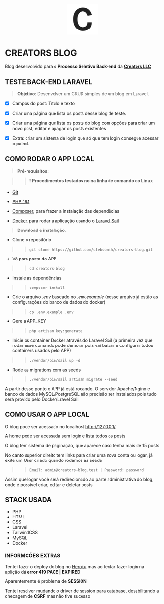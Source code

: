 <p align="center"><img src="https://raw.githubusercontent.com/clebsonsh/creators-blog/master/public/img/logo.png" width="100"></p>

# CREATORS BLOG

Blog desenvolvido para o **Processo Seletivo Back-end** da [**Creators LLC**](https://creators.llc/)

## TESTE BACK-END LARAVEL

> **Objetivo**: Desenvolver um CRUD simples de um blog em Laravel.

-   [x] Campos do post: Título e texto

-   [x] Criar uma página que lista os posts desse blog de teste.

-   [x] Criar uma página que lista os posts do blog com opções para criar um novo post, editar e apagar os posts existentes

-   [x] Extra: criar um sistema de login que só que tem login consegue acessar o painel.

## COMO RODAR O APP LOCAL

> **Pré-requisitos**:

> > :heavy_exclamation_mark: **Procedimentos testados no na linha de comando do Linux**

-   [Git](https://git-scm.com/downloads)

-   [PHP ^8.1](https://www.php.net/downloads.php)

-   [Composer](https://getcomposer.org/), para frazer a instalação das dependêcias

-   [Docker](https://docs.docker.com/get-docker/), para rodar a aplicação usando o [Laravel Sail](https://laravel.com/docs/9.x/sail)

> **Download e instalação**:

-   Clone o repositório

> > `git clone https://github.com/clebsonsh/creators-blog.git`

-   Vá para pasta do APP

> > `cd creators-blog`

-   Instale as dependências

> > `composer install`

-   Crie o arquivo _.env_ baseado no _.env.example_ (nesse arquivo já estão as configurações do banco de dados do docker)

> > `cp .env.example .env`

-   Gere a APP_KEY

> > `php artisan key:generate`

-   Inicie os container Docker através do Laravel Sail (a primeira vez que rodar esse comando pode demorar pois vai baixar e configurar todos containers usados pelo APP)

> > `./vendor/bin/sail up -d`

-   Rode as migrations com as seeds

> > `./vendor/bin/sail artisan migrate --seed`

A partir desse ponto o APP já está rodando. O servidor Apache/Nginx e banco de dados MySQL/PostgreSQL não precisão ser instalados pois tudo será provido pelo Docker/Lravel Sail

## COMO USAR O APP LOCAL

O blog pode ser acessado no localhost http://127.0.0.1/

A home pode ser acessada sem login e lista todos os posts

O blog tem sistema de paginação, que aparece caso tenha mais de 15 posts

No canto superior direito tem links para criar uma nova conta ou logar, já exite um User criado quando rodamos as seeds

> > `Email: admin@creators-blog.test | Password: password`

Assim que logar você será redirecionado ao parte administrativa do blog, onde é possível criar, editar e deletar posts

## STACK USADA

-   PHP
-   HTML
-   CSS
-   Laravel
-   TailwindCSS
-   MySQL
-   Docker

### INFORMÇÕES EXTRAS

Tentei fazer o deploy do blog no [Heroku](https://creators-dev-blog.herokuapp.com/) mas ao tentar fazer login na aplição dá **error 419 PAGE | EXPIRED**

Aparentemente é problema de **SESSION**

Tentei resolver mudando o driver de session para database, desabilitando a checagem de **CSRF** mas não tive sucesso
